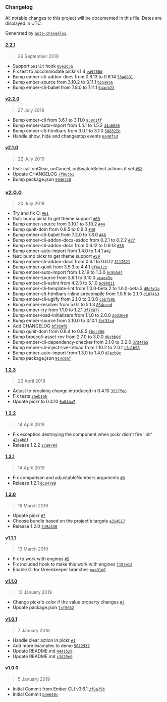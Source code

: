 ### Changelog

All notable changes to this project will be documented in this file. Dates are displayed in UTC.

Generated by [`auto-changelog`](https://github.com/CookPete/auto-changelog).

#### [2.2.1](https://github.com/astronomersiva/ember-pickr/compare/v2.2.0...2.2.1)

> 26 September 2019

- Support `onInit` hook [`0562c5a`](https://github.com/astronomersiva/ember-pickr/commit/0562c5abdc11222909678946b96e11233dce63a0)
- Fix test to accommodate pickr v1.4 [`ea9260d`](https://github.com/astronomersiva/ember-pickr/commit/ea9260d0b08f4b6baf3e1aeb9c9ac861f702e539)
- Bump ember-cli-addon-docs from 0.6.13 to 0.6.14 [`53a8881`](https://github.com/astronomersiva/ember-pickr/commit/53a8881e2c70b25b5b17dce7dbeabdbbb7c2fa84)
- Bump ember-source from 3.10.2 to 3.11.1 [`b15a856`](https://github.com/astronomersiva/ember-pickr/commit/b15a8565da46cf9036818d674493b7a4ebba6949)
- Bump ember-cli-babel from 7.8.0 to 7.11.1 [`64acb23`](https://github.com/astronomersiva/ember-pickr/commit/64acb23f9c21d46c7be5a7ac40ffc9ca34604df8)

#### [v2.2.0](https://github.com/astronomersiva/ember-pickr/compare/v2.1.0...v2.2.0)

> 27 July 2019

- Bump ember-cli from 3.6.1 to 3.11.0 [`a38c1ff`](https://github.com/astronomersiva/ember-pickr/commit/a38c1ff83152356d5116874b26f839b893600a77)
- Bump ember-auto-import from 1.4.1 to 1.5.2 [`44a6836`](https://github.com/astronomersiva/ember-pickr/commit/44a6836626cb9b36198de1930a520e28f128d741)
- Bump ember-cli-htmlbars from 3.0.1 to 3.1.0 [`588322b`](https://github.com/astronomersiva/ember-pickr/commit/588322ba13ef7f26bf027d137104e6ded477bf6b)
- Handle show, hide and changestop events [`6a40f53`](https://github.com/astronomersiva/ember-pickr/commit/6a40f5308c1aab9082acca492cd4f80c6a6b31e0)

#### [v2.1.0](https://github.com/astronomersiva/ember-pickr/compare/v2.0.0...v2.1.0)

> 22 July 2019

- feat: call onClear, onCancel, onSwatchSelect actions if set [`#62`](https://github.com/astronomersiva/ember-pickr/issues/62)
- Update CHANGELOG [`7f86cb1`](https://github.com/astronomersiva/ember-pickr/commit/7f86cb1400a6a5c3c95904b3584b16fde4c05c39)
- Bump package.json [`59d6328`](https://github.com/astronomersiva/ember-pickr/commit/59d63288e890ae394316077e985b60ffedf3d812)

### [v2.0.0](https://github.com/astronomersiva/ember-pickr/compare/1.2.3...v2.0.0)

> 20 July 2019

- Try and fix CI [`#61`](https://github.com/astronomersiva/ember-pickr/pull/61)
- feat: bump pickr to get theme support [`#60`](https://github.com/astronomersiva/ember-pickr/pull/60)
- Bump ember-source from 3.10.1 to 3.10.2 [`#44`](https://github.com/astronomersiva/ember-pickr/pull/44)
- Bump qunit-dom from 0.8.5 to 0.9.0 [`#48`](https://github.com/astronomersiva/ember-pickr/pull/48)
- Bump ember-cli-babel from 7.2.0 to 7.8.0 [`#46`](https://github.com/astronomersiva/ember-pickr/pull/46)
- Bump ember-cli-addon-docs-esdoc from 0.2.1 to 0.2.2 [`#37`](https://github.com/astronomersiva/ember-pickr/pull/37)
- Bump ember-cli-addon-docs from 0.6.12 to 0.6.13 [`#38`](https://github.com/astronomersiva/ember-pickr/pull/38)
- Bump ember-auto-import from 1.4.0 to 1.4.1 [`#42`](https://github.com/astronomersiva/ember-pickr/pull/42)
- feat: bump pickr to get theme support [`#59`](https://github.com/astronomersiva/ember-pickr/issues/59)
- Bump ember-cli-addon-docs from 0.6.1 to 0.6.12 [`3117621`](https://github.com/astronomersiva/ember-pickr/commit/3117621e90ad15e4ce68304719ee1cd376bce709)
- Bump ember-qunit from 3.5.3 to 4.4.1 [`8f6e122`](https://github.com/astronomersiva/ember-pickr/commit/8f6e1229a4591ac689b782f3f240aa5ffad9b034)
- Bump ember-auto-import from 1.2.19 to 1.3.0 [`6c8b5d4`](https://github.com/astronomersiva/ember-pickr/commit/6c8b5d4e7ed9bac8877b0b1910268239f81df04e)
- Bump ember-source from 3.6.1 to 3.10.0 [`acaee5e`](https://github.com/astronomersiva/ember-pickr/commit/acaee5ebb20cc9bee439d603734961e3519e084b)
- Bump ember-cli-eslint from 4.2.3 to 5.1.0 [`6c99d11`](https://github.com/astronomersiva/ember-pickr/commit/6c99d11f9610784e082555dad455623f5e589d13)
- Bump ember-cli-template-lint from 1.0.0-beta.2 to 1.0.0-beta.3 [`d8e5c1a`](https://github.com/astronomersiva/ember-pickr/commit/d8e5c1a5abe21e2806eddb1bc8fcaecff929ce61)
- Bump ember-cli-htmlbars-inline-precompile from 1.0.5 to 2.1.0 [`d187463`](https://github.com/astronomersiva/ember-pickr/commit/d1874636ec4210e4337db8b7ce80b07ce6b9a764)
- Bump ember-cli-uglify from 2.1.0 to 3.0.0 [`c6bf59b`](https://github.com/astronomersiva/ember-pickr/commit/c6bf59b42fca7450924933e6bfa5186224bdea6d)
- Bump ember-resolver from 5.0.1 to 5.1.3 [`834cced`](https://github.com/astronomersiva/ember-pickr/commit/834ccedea07a81c7dfee4440a056f5cd78760bfc)
- Bump ember-try from 1.1.0 to 1.2.1 [`3f7c877`](https://github.com/astronomersiva/ember-pickr/commit/3f7c877fc9a9f531093380432d1389752c9ba40a)
- Bump ember-load-initializers from 1.1.0 to 2.0.0 [`2dd36e8`](https://github.com/astronomersiva/ember-pickr/commit/2dd36e85c82d28fc60fd7d7808f08d94e48b947c)
- Bump ember-source from 3.10.0 to 3.10.1 [`fbf32cd`](https://github.com/astronomersiva/ember-pickr/commit/fbf32cde0359acba5bba279ad17dc795192e85e7)
- Add CHANGELOG [`bf704f0`](https://github.com/astronomersiva/ember-pickr/commit/bf704f00bcd111d0d52f44691af20e22dad8c89c)
- Bump qunit-dom from 0.8.4 to 0.8.5 [`fbcc38d`](https://github.com/astronomersiva/ember-pickr/commit/fbcc38d49b50408fe64d3c350e3f1a2bcd8080dc)
- Bump broccoli-asset-rev from 2.7.0 to 3.0.0 [`d6cbb0d`](https://github.com/astronomersiva/ember-pickr/commit/d6cbb0d3fbab832057b23bd8a7eb65d8a9f4707c)
- Bump ember-cli-dependency-checker from 3.1.0 to 3.2.0 [`d724fb5`](https://github.com/astronomersiva/ember-pickr/commit/d724fb57baddeccb46198225a5ec78b96fee63ea)
- Bump ember-cli-inject-live-reload from 1.10.2 to 2.0.1 [`ffa1b98`](https://github.com/astronomersiva/ember-pickr/commit/ffa1b98c785c30769ddf64ec68480f13d45f1876)
- Bump ember-auto-import from 1.3.0 to 1.4.0 [`d7ecb9c`](https://github.com/astronomersiva/ember-pickr/commit/d7ecb9c1f132086c549990cbb3b44f9f1a5b187b)
- Bump package.json [`914c0af`](https://github.com/astronomersiva/ember-pickr/commit/914c0afdcf4d5793af2478ff839bf6b9c5e9e2ad)

#### [1.2.3](https://github.com/astronomersiva/ember-pickr/compare/1.2.2...1.2.3)

> 22 April 2019

- Adjust to breaking change introduced in 0.4.10 [`3527fe8`](https://github.com/astronomersiva/ember-pickr/commit/3527fe8ca92d60682c3569e55d6296f382f36e38)
- Fix tests [`2aeb1eb`](https://github.com/astronomersiva/ember-pickr/commit/2aeb1eb4744284ae40af2292ff74fe918ca9ea28)
- Update pickr to 0.4.10 [`6a04ba7`](https://github.com/astronomersiva/ember-pickr/commit/6a04ba759655544f2bcd535fff21f6a2b270e21e)

#### [1.2.2](https://github.com/astronomersiva/ember-pickr/compare/1.2.1...1.2.2)

> 14 April 2019

- Fix exception destroying the component when pickr didn't fire 'init' [`42a4b8f`](https://github.com/astronomersiva/ember-pickr/commit/42a4b8f5b8f4a2aa514e61bdce36d2072d742200)
- Release 1.2.2 [`2ca979d`](https://github.com/astronomersiva/ember-pickr/commit/2ca979d1c3ebc4cee5cf23ff6829f713f5422acf)

#### [1.2.1](https://github.com/astronomersiva/ember-pickr/compare/1.2.0...1.2.1)

> 14 April 2019

- Fix comparison and adjustableNumbers arguments [`#8`](https://github.com/astronomersiva/ember-pickr/pull/8)
- Release 1.2.1 [`dc04799`](https://github.com/astronomersiva/ember-pickr/commit/dc04799e69da4e10c0291369e910c484129010f1)

#### [1.2.0](https://github.com/astronomersiva/ember-pickr/compare/v1.1.1...1.2.0)

> 16 March 2019

- Update pickr [`#7`](https://github.com/astronomersiva/ember-pickr/pull/7)
- Choose bundle based on the project's targets [`a314617`](https://github.com/astronomersiva/ember-pickr/commit/a3146174d2d43c9a8cf579fd48d9514ae3f65364)
- Release 1.2.0 [`249a330`](https://github.com/astronomersiva/ember-pickr/commit/249a33098fea28f0f3a553c7f5c198e3c9fc3f84)

#### [v1.1.1](https://github.com/astronomersiva/ember-pickr/compare/v1.1.0...v1.1.1)

> 13 March 2019

- Fix to work with engines [`#5`](https://github.com/astronomersiva/ember-pickr/pull/5)
- Fix included hook to make this work with engines [`f193e12`](https://github.com/astronomersiva/ember-pickr/commit/f193e12c865eb40d719c1d09ea11b174e5fdff91)
- Enable CI for Greenkeeper branches [`eaa31e8`](https://github.com/astronomersiva/ember-pickr/commit/eaa31e8e76e56e6e40763b5061ca47ef9fe6ca6d)

#### [v1.1.0](https://github.com/astronomersiva/ember-pickr/compare/v1.0.1...v1.1.0)

> 10 January 2019

- Change pickr's color if the value property changes [`#3`](https://github.com/astronomersiva/ember-pickr/pull/3)
- Update package.json [`7cf0652`](https://github.com/astronomersiva/ember-pickr/commit/7cf0652c583d5c7c5bc609458d2a046980c90662)

#### [v1.0.1](https://github.com/astronomersiva/ember-pickr/compare/v1.0.0...v1.0.1)

> 7 January 2019

- Handle clear action in pickr [`#1`](https://github.com/astronomersiva/ember-pickr/pull/1)
- Add more examples to demo [`5672937`](https://github.com/astronomersiva/ember-pickr/commit/5672937b8a9b4a6556349f18d402ad374c8cc9f0)
- Update README.md [`4441529`](https://github.com/astronomersiva/ember-pickr/commit/4441529e7756c9b3a9dff9915f63422e014c7c1a)
- Update README.md [`c3425e0`](https://github.com/astronomersiva/ember-pickr/commit/c3425e049846f46dd476b8abd0776ed90ee22845)

#### v1.0.0

> 5 January 2019

- Initial Commit from Ember CLI v3.6.1 [`2f8a75b`](https://github.com/astronomersiva/ember-pickr/commit/2f8a75b8bbf7e64069582a8ebe7869595527bd18)
- Initial Commit [`bde640c`](https://github.com/astronomersiva/ember-pickr/commit/bde640c68b35528691753845d4bb9cce30d72cde)
